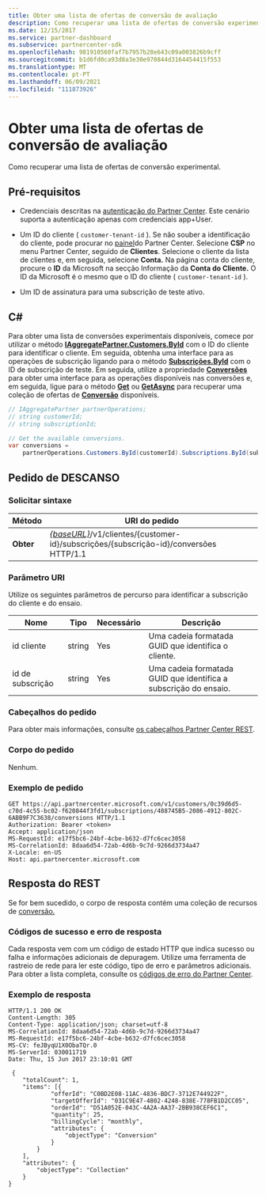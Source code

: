 ```yaml
---
title: Obter uma lista de ofertas de conversão de avaliação
description: Como recuperar uma lista de ofertas de conversão experimental.
ms.date: 12/15/2017
ms.service: partner-dashboard
ms.subservice: partnercenter-sdk
ms.openlocfilehash: 981910560faf7b7957b28e643c09a003826b9cff
ms.sourcegitcommit: b1d6fd0ca93d8a3e30e970844d3164454415f553
ms.translationtype: MT
ms.contentlocale: pt-PT
ms.lasthandoff: 06/09/2021
ms.locfileid: "111873926"
---
```

# <a name="get-a-list-of-trial-conversion-offers"></a>Obter uma lista de ofertas de conversão de avaliação

Como recuperar uma lista de ofertas de conversão experimental.

## <a name="prerequisites"></a>Pré-requisitos

- Credenciais descritas na [autenticação do Partner Center](partner-center-authentication.md). Este cenário suporta a autenticação apenas com credenciais app+User.

- Um ID do cliente ( `customer-tenant-id` ). Se não souber a identificação do cliente, pode procurar no [painel](https://partner.microsoft.com/dashboard)do Partner Center. Selecione **CSP** no menu Partner Center, seguido de **Clientes**. Selecione o cliente da lista de clientes e, em seguida, selecione **Conta.** Na página conta do cliente, procure o **ID** da Microsoft na secção Informação da **Conta do Cliente.** O ID da Microsoft é o mesmo que o ID do cliente ( `customer-tenant-id` ).

- Um ID de assinatura para uma subscrição de teste ativo.

## <a name="c"></a>C\#

Para obter uma lista de conversões experimentais disponíveis, comece por utilizar o método [**IAggregatePartner.Customers.ById**](/dotnet/api/microsoft.store.partnercenter.customers.icustomercollection.byid) com o ID do cliente para identificar o cliente. Em seguida, obtenha uma interface para as operações de subscrição ligando para o método [**Subscrições.ById**](/dotnet/api/microsoft.store.partnercenter.customerusers.icustomerusercollection.byid) com o ID de subscrição de teste. Em seguida, utilize a propriedade [**Conversões**](/dotnet/api/microsoft.store.partnercenter.subscriptions.isubscription.conversions) para obter uma interface para as operações disponíveis nas conversões e, em seguida, ligue para o método [**Get**](/dotnet/api/microsoft.store.partnercenter.subscriptions.isubscriptionconversioncollection.get) ou [**GetAsync**](/dotnet/api/microsoft.store.partnercenter.subscriptions.isubscriptionconversioncollection.getasync) para recuperar uma coleção de ofertas de [**Conversão**](/dotnet/api/microsoft.store.partnercenter.models.subscriptions.conversion) disponíveis.

``` csharp
// IAggregatePartner partnerOperations;
// string customerId;
// string subscriptionId;

// Get the available conversions.
var conversions =
    partnerOperations.Customers.ById(customerId).Subscriptions.ById(subscriptionId).Conversions.Get();
```

## <a name="rest-request"></a>Pedido de DESCANSO

### <a name="request-syntax"></a>Solicitar sintaxe

| Método  | URI do pedido                                                                                                                 |
|---------|-----------------------------------------------------------------------------------------------------------------------------|
| **Obter** | [*{baseURL}*](partner-center-rest-urls.md)/v1/clientes/{customer-id}/subscrições/{subscrição-id}/conversões HTTP/1.1 |

### <a name="uri-parameter"></a>Parâmetro URI

Utilize os seguintes parâmetros de percurso para identificar a subscrição do cliente e do ensaio.

| Nome            | Tipo   | Necessário | Descrição                                                     |
|-----------------|--------|----------|-----------------------------------------------------------------|
| id cliente     | string | Yes      | Uma cadeia formatada GUID que identifica o cliente.           |
| id de subscrição | string | Yes      | Uma cadeia formatada GUID que identifica a subscrição do ensaio. |

### <a name="request-headers"></a>Cabeçalhos do pedido

Para obter mais informações, consulte [os cabeçalhos Partner Center REST](headers.md).

### <a name="request-body"></a>Corpo do pedido

Nenhum.

### <a name="request-example"></a>Exemplo de pedido

```http
GET https://api.partnercenter.microsoft.com/v1/customers/0c39d6d5-c70d-4c55-bc02-f620844f3fd1/subscriptions/488745B5-2086-4912-802C-6ABB9F7C3638/conversions HTTP/1.1
Authorization: Bearer <token>
Accept: application/json
MS-RequestId: e17f5bc6-24bf-4cbe-b632-d7fc6cec3058
MS-CorrelationId: 8daa6d54-72ab-4d6b-9c7d-9266d3734a47
X-Locale: en-US
Host: api.partnercenter.microsoft.com
```

## <a name="rest-response"></a>Resposta do REST

Se for bem sucedido, o corpo de resposta contém uma coleção de recursos de [conversão.](conversions-resources.md#conversionresult)

### <a name="response-success-and-error-codes"></a>Códigos de sucesso e erro de resposta

Cada resposta vem com um código de estado HTTP que indica sucesso ou falha e informações adicionais de depuragem. Utilize uma ferramenta de rastreio de rede para ler este código, tipo de erro e parâmetros adicionais. Para obter a lista completa, consulte os [códigos de erro do Partner Center](error-codes.md).

### <a name="response-example"></a>Exemplo de resposta

```http
HTTP/1.1 200 OK
Content-Length: 305
Content-Type: application/json; charset=utf-8
MS-CorrelationId: 8daa6d54-72ab-4d6b-9c7d-9266d3734a47
MS-RequestId: e17f5bc6-24bf-4cbe-b632-d7fc6cec3058
MS-CV: feJByqU1X0ObaTQr.0
MS-ServerId: 030011719
Date: Thu, 15 Jun 2017 23:10:01 GMT

 {
    "totalCount": 1,
    "items": [{
            "offerId": "C0BD2E08-11AC-4836-BDC7-3712E744922F",
            "targetOfferId": "031C9E47-4802-4248-838E-778FB1D2CC05",
            "orderId": "D51A052E-043C-4A2A-AA37-2BB938CEF6C1",
            "quantity": 25,
            "billingCycle": "monthly",
            "attributes": {
                "objectType": "Conversion"
            }
        }
    ],
    "attributes": {
        "objectType": "Collection"
    }
}
```
